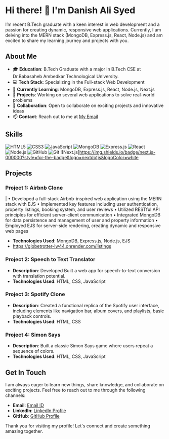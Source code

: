 # Hi there! 👋 I'm Danish Ali Syed

I’m recent B.Tech graduate with a keen interest in web development and a passion for creating dynamic, responsive web applications. Currently, I am delving into the MERN stack (MongoDB, Express.js, React, Node.js) and am excited to share my learning journey and projects with you.

## About Me
- 🎓 **Education**: B.Tech Graduate with a major in B.Tech CSE at Dr.Babasaheb Ambedkar Technological University.
- 💻 **Tech Stack**: Specializing in the Full-stack Web Development
- 🌱 **Currently Learning**: MongoDB, Express.js, React, Node.js, Next.js
- 🔭 **Projects**: Working on several web applications to solve real-world problems
- 🤝 **Collaboration**: Open to collaborate on exciting projects and innovative ideas
- 📫 **Contact**: Reach out to me at [My Email](mailto:sd.danishsky@gmail.com)

## Skills
![HTML5](https://img.shields.io/badge/HTML5-E34F26?style=flat&logo=html5&logoColor=white)
![CSS3](https://img.shields.io/badge/CSS3-1572B6?style=flat&logo=css3&logoColor=white)
![JavaScript](https://img.shields.io/badge/JavaScript-F7DF1E?style=flat&logo=javascript&logoColor=black)
![MongoDB](https://img.shields.io/badge/MongoDB-4ea94b?style=flat&logo=mongodb&logoColor=white)
![Express.js](https://img.shields.io/badge/Express.js-404d59?style=flat)
![React](https://img.shields.io/badge/React-61DAFB?style=flat&logo=react&logoColor=black)
![Node.js](https://img.shields.io/badge/Node.js-339933?style=flat&logo=nodedotjs&logoColor=white)
![GitHub](https://img.shields.io/badge/GitHub-181717?style=flat&logo=github&logoColor=white)
![Git](https://img.shields.io/badge/Git-F05032?style=flat&logo=git&logoColor=white)
![Next.js]https://img.shields.io/badge/next.js-000000?style=for-the-badge&logo=nextdotjs&logoColor=white

## Projects
### Project 1: Airbnb Clone
 | 
• Developed a full-stack Airbnb-inspired web application using the MERN stack with EJS
• Implemented key features including user authentication, property listings, booking system, and user reviews
• Utilized RESTful API principles for efficient server-client communication
• Integrated MongoDB for data persistence and management of user and property information
• Employed EJS for server-side rendering, creating dynamic and responsive web pages
- **Technologies Used**: MongoDB, Express.js, Node.js, EJS
- https://globetrotter-iw44.onrender.com/listings
  
### Project 2: Speech to Text Translator
- **Description**: Developed Built a web app for speech-to-text conversion with translation potential.
- **Technologies Used**: HTML, CSS, JavaScript
  
### Project 3: Spotify Clone
- **Description**: Created a functional replica of the Spotify user interface, including elements like navigation bar, album 
covers, and playlists, basic playback controls.
- **Technologies Used**: HTML, CSS

### Project 4: Simon Says
- **Description**: Built a classic Simon Says game where users repeat a sequence of colors.
- **Technologies Used**: HTML, CSS, JavaScript

## Get In Touch
I am always eager to learn new things, share knowledge, and collaborate on exciting projects. Feel free to reach out to me through the following channels:

- **Email**: [Email ID](mailto:sd.danishsky@gmail.com)
- **LinkedIn**: [LinkedIn Profile](https://www.linkedin.com/in/DanishDaez)
- **GitHub**: [GitHub Profile](https://github.com/DanishDaez)

Thank you for visiting my profile! Let's connect and create something amazing together.

<!--
**DanishDaez/DanishDaez** is a ✨ _special_ ✨ repository because its `README.md` (this file) appears on your GitHub profile.

Here are some ideas to get you started:

- 🔭 I’m currently working on ...
- 🌱 I’m currently learning ...
- 👯 I’m looking to collaborate on ...
- 🤔 I’m looking for help with ...
- 💬 Ask me about ...
- 📫 How to reach me: ...
- 😄 Pronouns: ...
- ⚡ Fun fact: ...
-->

